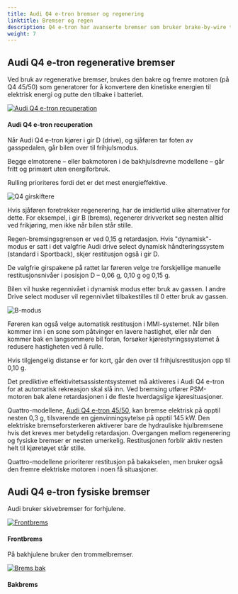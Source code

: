 ```yaml
---
title: Audi Q4 e-tron bremser og regenering
linktitle: Bremser og regen
description: Q4 e-tron har avanserte bremser som bruker brake-by-wire teknologi for å veksle mellom regenerativ og fysisk bremsing.
weight: 7
---
```

<!-- markdownlint-disable MD033 -->

## Audi Q4 e-tron regenerative bremser

Ved bruk av regenerative bremser, brukes den bakre og fremre motoren (på Q4 45/50) som generatorer for å konvertere den kinetiske energien til elektrisk energi og putte den tilbake i batteriet.

<figur>
    <a href="https://media.electrichasgoneaudi.net/multimedia/models/q4-e-tron/drivetrain/brakes/recuperation.jpg">
        <img src="https://media.electrichasgoneaudi.net/multimedia/models/q4-e-tron/drivetrain/brakes/recuperations.jpg"
        class="img-fluid" alt="Audi Q4 e-tron recuperation" title="Audi Q4 e-tron recuperation">
    </a>
    <figcaption><h4>Audi Q4 e-tron recuperation</h4></figcaption>
</figur>

Når Audi Q4 e-tron kjører i gir D (drive), og sjåføren tar foten av gasspedalen, går bilen over til frihjulsmodus.

Begge elmotorene – eller bakmotoren i de bakhjulsdrevne modellene – går fritt og primært uten energiforbruk.

Rulling prioriteres fordi det er det mest energieffektive.

![Q4 girskiftere](https://media.electrichasgoneaudi.net/multimedia/guides/onepedaldriving/q4shifter.jpg "Girskifter Audi Q4 med kjøre-/bremsemodus")

Hvis sjåføren foretrekker regenerering, har de imidlertid ulike alternativer for dette. For eksempel, i gir B ​​(brems), regenerer drivverket seg nesten alltid ved frikjøring, men ikke når bilen står stille.

Regen-bremsingsgrensen er ved 0,15 g retardasjon. Hvis "dynamisk"-modus er satt i det valgfrie Audi drive select dynamisk håndteringssystem (standard i Sportback), skjer restitusjon også i gir D.

De valgfrie girspakene på rattet lar føreren velge tre forskjellige manuelle restitusjonsnivåer i posisjon D – 0,06 g, 0,10 g og 0,15 g.

Bilen vil huske regennivået i dynamisk modus etter bruk av gassen. I andre Drive select moduser vil regennivået tilbakestilles til 0 etter bruk av gassen.

![B-modus](https://media.electrichasgoneaudi.net/multimedia/guides/onepedaldriving/q4paddelss.jpg "Regen padle på rattet")

Føreren kan også velge automatisk restitusjon i MMI-systemet.
Når bilen kommer inn i en sone som påtvinger en lavere hastighet, eller når den kommer bak en langsommere bil foran, forsøker kjørestyringssystemet å redusere hastigheten ved å rulle.

Hvis tilgjengelig distanse er for kort, går den over til frihjulsrestitusjon opp til 0,10 g.

Det prediktive effektivitetsassistentsystemet må aktiveres i Audi Q4 e-tron for at automatisk rekreasjon skal slå inn. Ved bremsing utfører PSM-motoren bak alene retardasjonen i de fleste hverdagslige kjøresituasjoner.

Quattro-modellene, [Audi Q4 e-tron 45/50](../../variants/), kan bremse elektrisk på opptil nesten 0,3 g, tilsvarende en gjenvinningsytelse på opptil 145 kW.
Den elektriske bremseforsterkeren aktiverer bare de hydrauliske hjulbremsene hvis det kreves mer betydelig retardasjon. Overgangen mellom regenerering og fysiske bremser er nesten umerkelig.
Restitusjonen forblir aktiv nesten helt til kjøretøyet står stille.

Quattro-modellene prioriterer restitusjon på bakakselen, men bruker også den fremre elektriske motoren i noen få situasjoner.

## Audi Q4 e-tron fysiske bremser

Audi bruker skivebremser for forhjulene.

<figur>
    <a href="https://media.electrichasgoneaudi.net/multimedia/models/q4-e-tron/drivetrain/brakes/frontbrake.jpg">
        <img src="https://media.electrichasgoneaudi.net/multimedia/models/q4-e-tron/drivetrain/brakes/frontbrakes.jpg"
        class="img-fluid" alt="Frontbrems" title="Frontbrems">
    </a>
    <figcaption><h4>Frontbrems</h4></figcaption>
</figur>

På bakhjulene bruker den trommelbremser.

<figur>
    <a href="https://media.electrichasgoneaudi.net/multimedia/models/q4-e-tron/drivetrain/brakes/rearbrake.jpg">
        <img src="https://media.electrichasgoneaudi.net/multimedia/models/q4-e-tron/drivetrain/brakes/rearbrakes.jpg"
        class="img-fluid" alt="Brems bak" title="Brems bak">
    </a>
    <figcaption><h4>Bakbrems</h4></figcaption>
</figur>
